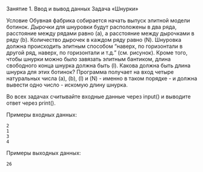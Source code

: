 

Занятие 1. Ввод и вывод данных
Задача «Шнурки»

Условие
Обувная фабрика собирается начать выпуск элитной модели ботинок. Дырочки для шнуровки будут расположены в два ряда, расстояние между рядами равно \(a\), а расстояние между дырочками в ряду \(b\). Количество дырочек в каждом ряду равно \(N\). Шнуровка должна происходить элитным способом “наверх, по горизонтали в другой ряд, наверх, по горизонтали и т.д.”  (см. рисунок). Кроме того, чтобы шнурки можно было завязать элитным бантиком, длина свободного конца шнурка должна быть \(l\). Какова должна быть длина шнурка для этих ботинок?  Программа получает на вход четыре натуральных числа \(a\), \(b\), \(l\) и \(N\) - именно в таком порядке - и должна вывести одно число - искомую длину шнурка.  

Во всех задачах считывайте входные данные через input() и выводите ответ через print().
        


Примеры входных данных:
```
2
1
3
4
```

Примеры выходных данных:
```
26
```